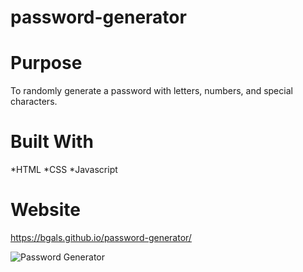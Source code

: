 # password-generator

# Purpose
To randomly generate a password with letters, numbers, and special characters.

# Built With
*HTML
*CSS
*Javascript

# Website
https://bgals.github.io/password-generator/


![Password Generator](https://user-images.githubusercontent.com/99562425/173938484-a857d470-548e-4343-9250-60d53a209e86.png)
